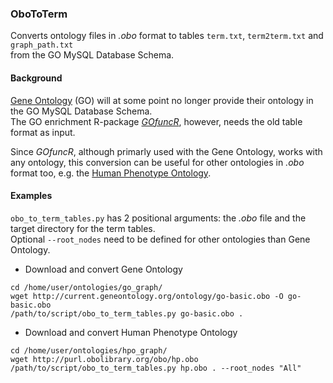 ### OboToTerm

Converts ontology files in _.obo_ format to tables `term.txt`, `term2term.txt` and `graph_path.txt`  
from the GO MySQL Database Schema.

#### Background
[Gene Ontology](http://geneontology.org/) (GO) will at some point no longer provide their ontology in the GO MySQL Database Schema.  
The GO enrichment R-package [_GOfuncR_](https://bioconductor.org/packages/release/bioc/html/GOfuncR.html),
however, needs the old table format as input.  

Since _GOfuncR_, although primarly used with the Gene Ontology, works with any ontology, this conversion can be useful for other ontologies in _.obo_ format too, e.g. the [Human Phenotype Ontology](https://hpo.jax.org/app/).

#### Examples
`obo_to_term_tables.py` has 2 positional arguments: the _.obo_ file and the target directory for the term tables.  
Optional `--root_nodes` need to be defined for other ontologies than Gene Ontology.

*  Download and convert Gene Ontology

```
cd /home/user/ontologies/go_graph/
wget http://current.geneontology.org/ontology/go-basic.obo -O go-basic.obo
/path/to/script/obo_to_term_tables.py go-basic.obo .
```

*  Download and convert Human Phenotype Ontology

```
cd /home/user/ontologies/hpo_graph/
wget http://purl.obolibrary.org/obo/hp.obo
/path/to/script/obo_to_term_tables.py hp.obo . --root_nodes "All"
```

